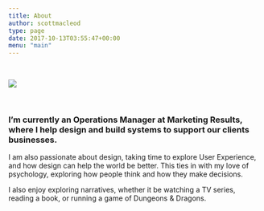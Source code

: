 ```yaml
---
title: About
author: scottmacleod
type: page
date: 2017-10-13T03:55:47+00:00
menu: "main"
---
```

&nbsp;

![][1]

&nbsp;&nbsp;

### I&#8217;m currently an Operations Manager at Marketing Results, where I help design and build systems to support our clients businesses.

I am also passionate about design, taking time to explore User Experience, and how design can help the world be better. This ties in with my love of psychology, exploring how people think and how they make decisions.

I also enjoy exploring narratives, whether it be watching a TV series, reading a book, or running a game of Dungeons & Dragons.

 [1]: /images/me.jpg
